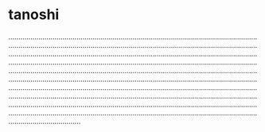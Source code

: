 # tanoshi
............................................................................................................................................................................................................................................................................................................................................................................................................................................................................................................................................................................................................................................................................................................................................................................................................................................................................................................................................................................................................................................................................................................................................................................................................................................................................................................................